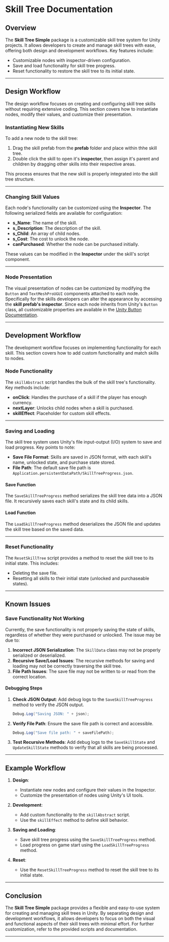 # Skill Tree Documentation

## Overview
The **Skill Tree Simple** package is a customizable skill tree system for Unity projects. It allows developers to create and manage skill trees with ease, offering both design and development workflows. Key features include:
- Customizable nodes with inspector-driven configuration.
- Save and load functionality for skill tree progress.
- Reset functionality to restore the skill tree to its initial state.

---

## Design Workflow
The design workflow focuses on creating and configuring skill tree skills without requiring extensive coding. This section covers how to instantiate nodes, modify their values, and customize their presentation.

### Instantiating New Skills
To add a new node to the skill tree:
1. Drag the skill prefab from the **prefab** folder and place within thhe skill tree. 
2. Double click the skill to open it's **inspector**, then assign it's parent and children by dragging other skills into their respective areas. 

This process ensures that the new skill is properly integrated into the skill tree structure.

---

### Changing Skill Values
Each node's functionality can be customized using the **Inspector**. The following serialized fields are available for configuration:
- **s_Name**: The name of the skill.
- **s_Description**: The description of the skill.
- **s_Child**: An array of child nodes.
- **s_Cost**: The cost to unlock the node.
- **canPurchased**: Whether the node can be purchased initially.

These values can be modified in the **Inspector** under the skill's script component.

---

### Node Presentation
The visual presentation of nodes can be customized by modifying the `Button` and `TextMeshProUGUI` components attached to each node. Specifically for the skills developers can alter the appearance by accessing the **skill prefab's inspector**. Since each node inherits from Unity's `Button` class, all customizable properties are available in the [Unity Button Documentation](https://docs.unity3d.com/Packages/com.unity.ugui@1.0/manual/script-Button.html).

---

## Development Workflow
The development workflow focuses on implementing functionality for each skill. This section covers how to add custom functionality and match skills to nodes.

### Node Functionality
The `skillAbstract` script handles the bulk of the skill tree's functionality. Key methods include:
- **onClick**: Handles the purchase of a skill if the player has enough currency.
- **nextLayer**: Unlocks child nodes when a skill is purchased.
- **skillEffect**: Placeholder for custom skill effects.

---

### Saving and Loading
The skill tree system uses Unity's file input-output (I/O) system to save and load progress. Key points to note:
- **Save File Format**: Skills are saved in JSON format, with each skill's name, unlocked state, and purchase state stored.
- **File Path**: The default save file path is `Application.persistentDataPath/SkillTreeProgress.json`.

#### Save Function
The `SaveSkillTreeProgress` method serializes the skill tree data into a JSON file. It recursively saves each skill's state and its child skills.

#### Load Function
The `LoadSkillTreeProgress` method deserializes the JSON file and updates the skill tree based on the saved data.

---

### Reset Functionality
The `ResetSkillTree` script provides a method to reset the skill tree to its initial state. This includes:
- Deleting the save file.
- Resetting all skills to their initial state (unlocked and purchaseable states).

---

## Known Issues
### Save Functionality Not Working
Currently, the save functionality is not properly saving the state of skills, regardless of whether they were purchased or unlocked. The issue may be due to:
1. **Incorrect JSON Serialization**: The `SkillData` class may not be properly serialized or deserialized.
2. **Recursive Save/Load Issues**: The recursive methods for saving and loading may not be correctly traversing the skill tree.
3. **File Path Issues**: The save file may not be written to or read from the correct location.

#### Debugging Steps
1. **Check JSON Output**: Add debug logs to the `SaveSkillTreeProgress` method to verify the JSON output.
   ```csharp
   Debug.Log("Saving JSON: " + json);
   ```
2. **Verify File Path**: Ensure the save file path is correct and accessible.
   ```csharp
   Debug.Log("Save file path: " + saveFilePath);
   ```
3. **Test Recursive Methods**: Add debug logs to the `SaveSkillState` and `UpdateSkillState` methods to verify that all skills are being processed.

---

## Example Workflow
1. **Design**:
   - Instantiate new nodes and configure their values in the Inspector.
   - Customize the presentation of nodes using Unity's UI tools.

2. **Development**:
   - Add custom functionality to the `skillAbstract` script.
   - Use the `skillEffect` method to define skill behavior.

3. **Saving and Loading**:
   - Save skill tree progress using the `SaveSkillTreeProgress` method.
   - Load progress on game start using the `LoadSkillTreeProgress` method.

4. **Reset**:
   - Use the `ResetSkillTreeProgress` method to reset the skill tree to its initial state.

---

## Conclusion
The **Skill Tree Simple** package provides a flexible and easy-to-use system for creating and managing skill trees in Unity. By separating design and development workflows, it allows developers to focus on both the visual and functional aspects of their skill trees with minimal effort. For further customization, refer to the provided scripts and documentation.

---

